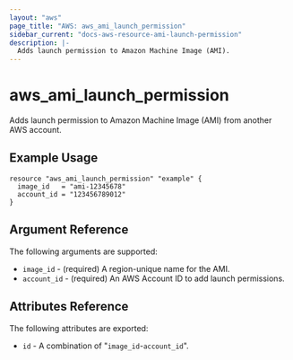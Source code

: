 ```yaml
---
layout: "aws"
page_title: "AWS: aws_ami_launch_permission"
sidebar_current: "docs-aws-resource-ami-launch-permission"
description: |-
  Adds launch permission to Amazon Machine Image (AMI).
---
```


# aws\_ami\_launch\_permission

Adds launch permission to Amazon Machine Image (AMI) from another AWS account.

## Example Usage

```hcl
resource "aws_ami_launch_permission" "example" {
  image_id   = "ami-12345678"
  account_id = "123456789012"
}
```

## Argument Reference

The following arguments are supported:

  * `image_id` - (required) A region-unique name for the AMI.
  * `account_id` - (required) An AWS Account ID to add launch permissions.

## Attributes Reference

The following attributes are exported:

  * `id` - A combination of "`image_id`-`account_id`".
